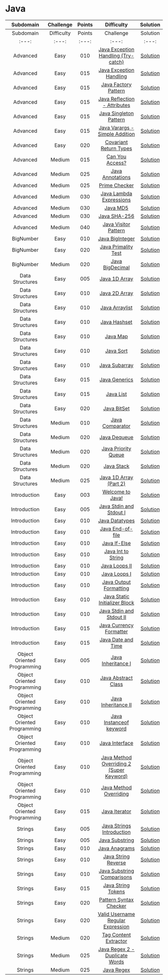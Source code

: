 # Java

| Subdomain | Challenge | Points | Difficulty | Solution |
|:---:|:---:|:---:|:---:|:---:|
| Subdomain | Difficulty | Points | Challenge | Solution |
|:---:|:---:|:---:|:---:|:---:|
Advanced | <!--01.--> Easy | 010 | [Java Exception Handling (Try-catch)](https://www.hackerrank.com/challenges/java-exception-handling-try-catch/problem) | [Solution](./advanced/java_exception_handling_try_catch/Solution.java)
Advanced | <!--01.--> Easy | 015 | [Java Exception Handling](https://www.hackerrank.com/challenges/java-exception-handling/problem) | [Solution](./advanced/java_exception_handling/Solution.java)
Advanced | <!--01.--> Easy | 015 | [Java Factory Pattern](https://www.hackerrank.com/challenges/java-factory/problem) | [Solution](./advanced/java_factory_pattern/Solution.java)
Advanced | <!--01.--> Easy | 015 | [Java Reflection - Attributes](https://www.hackerrank.com/challenges/java-reflection-attributes/problem) | [Solution](./advanced/java_reflection/Solution.java)
Advanced | <!--01.--> Easy | 015 | [Java Singleton Pattern](https://www.hackerrank.com/challenges/java-singleton/problem) | [Solution](./advanced/java_singleton_pattern/Solution.java)
Advanced | <!--01.--> Easy | 015 | [Java Varargs - Simple Addition](https://www.hackerrank.com/challenges/simple-addition-varargs/problem) | [Solution](./advanced/java_varargs_simple_addition/Solution.java)
Advanced | <!--01.--> Easy | 020 | [Covariant Return Types](https://www.hackerrank.com/challenges/java-covariance/problem)| [Solution](./advanced/covariant_return_types/Solution.java)
Advanced | <!--02.--> Medium | 015 | [Can You Access?](https://www.hackerrank.com/challenges/can-you-access/problem) | [Solution](./advanced/can_you_access/Solution.java)
Advanced | <!--02.--> Medium | 025 | [Java Annotations](https://www.hackerrank.com/challenges/java-annotations/problem) | [Solution](./advanced/java_annotations/Solution.java)
Advanced | <!--02.--> Medium | 025 | [Prime Checker](https://www.hackerrank.com/challenges/prime-checker/problem) | [Solution](./advanced/prime_checker/Solution.java)
Advanced | <!--02.--> Medium | 030 | [Java Lambda Expressions](https://www.hackerrank.com/challenges/java-lambda-expressions/problem) | [Solution](./advanced/java_lambda_expressions/Solution.java)
Advanced | <!--02.--> Medium | 030 | [Java MD5](https://www.hackerrank.com/challenges/java-md5/problem) | [Solution](./advanced/java_md5/Solution.java)
Advanced | <!--02.--> Medium | 030 | [Java SHA-256](https://www.hackerrank.com/challenges/sha-256/problem) | [Solution](./advanced/java_sha_256/Solution.java)
Advanced | <!--02.--> Medium | 040 | [Java Visitor Pattern](https://www.hackerrank.com/challenges/java-vistor-pattern/problem) | [Solution](./advanced/java_visitorn_pattern/Solution.java)
BigNumber | <!--01.--> Easy | 010 | [Java BigInteger](https://www.hackerrank.com/challenges/java-biginteger/problem) | [Solution](./bignumber/java_biginteger/Solution.java)
BigNumber | <!--01.--> Easy | 020 | [Java Primality Test](https://www.hackerrank.com/challenges/java-primality-test/problem) | [Solution](./bignumber/primality_test/Solution.java)
BigNumber | <!--02.--> Medium | 020 | [Java BigDecimal](https://www.hackerrank.com/challenges/java-bigdecimal/problem) | [Solution](./bignumber/java_bigdecimal/Solution.java)
Data Structures | <!--01.--> Easy | 005 | [Java 1D Array](https://www.hackerrank.com/challenges/java-1d-array-introduction/problem) | [Solution](./data_structures/java_1d_array/Solution.java)
Data Structures | <!--01.--> Easy | 010 | [Java 2D Array](https://www.hackerrank.com/challenges/java-2d-array/problem) | [Solution](./data_structures/java_2d_array/Solution.java)
Data Structures | <!--01.--> Easy | 010 | [Java Arraylist](https://www.hackerrank.com/challenges/java-arraylist/submissions/code/267247340) | [Solution](./data_structures/java_arraylist/Solution.java)
Data Structures | <!--01.--> Easy | 010 | [Java Hashset](https://www.hackerrank.com/challenges/java-hashset/problem) | [Solution](./data_structures/java_hashset/Solution.java)
Data Structures | <!--01.--> Easy | 010 | [Java Map](https://www.hackerrank.com/challenges/phone-book/problem) | [Solution](./data_structures/java_map/Solution.java)
Data Structures | <!--01.--> Easy | 010 | [Java Sort](https://www.hackerrank.com/challenges/java-sort/problem) | [Solution](./data_structures/java_sort/Solution.java)
Data Structures | <!--01.--> Easy | 010 | [Java Subarray](https://www.hackerrank.com/challenges/java-negative-subarray/problem) | [Solution](./data_structures/java_subarray/Solution.java)
Data Structures | <!--01.--> Easy | 015 | [Java Generics](https://www.hackerrank.com/challenges/java-generics/problem) | [Solution](./data_structures/java_generics/Solution.java)
Data Structures | <!--01.--> Easy | 015 | [Java List](https://www.hackerrank.com/challenges/java-list/problem) | [Solution](./data_structures/java_list/Solution.java)
Data Structures | <!--01.--> Easy | 020 | [Java BitSet](https://www.hackerrank.com/challenges/java-bitset/problem) | [Solution](./data_structures/java_bitset/Solution.java)
Data Structures | <!--02.--> Medium | 010 | [Java Comparator](https://www.hackerrank.com/challenges/java-comparator/problem) | [Solution](./data_structures/java_comparator/Solution.java)
Data Structures | <!--02.--> Medium | 020 | [Java Dequeue](https://www.hackerrank.com/challenges/java-dequeue/problem) | [Solution](./data_structures/java_dequeue/Solution.java)
Data Structures | <!--02.--> Medium | 020 | [Java Priority Queue](https://www.hackerrank.com/challenges/java-priority-queue/problem) | [Solution](./data_structures/java_priority_queue/Solution.java)
Data Structures | <!--02.--> Medium | 020 | [Java Stack](https://www.hackerrank.com/challenges/java-stack/problem) | [Solution](./data_structures/java_stack/Solution.java)
Data Structures | <!--02.--> Medium | 025 | [Java 1D Array (Part 2)](https://www.hackerrank.com/challenges/java-1d-array/problem) | [Solution](./data_structures/java_1d_array_part_2/Solution.java)
Introduction | <!--01.--> Easy | 003 | [Welcome to Java!](https://www.hackerrank.com/challenges/welcome-to-java/problem) | [Solution](./introduction/welcome_to_java/Solution.java)
Introduction | <!--01.--> Easy | 005 | [Java Stdin and Stdout I](https://www.hackerrank.com/challenges/java-stdin-and-stdout-1/problem) | [Solution](./introduction/java_stdin_and_stdout_I/Solution.java)
Introduction | <!--01.--> Easy | 010 | [Java Datatypes](https://www.hackerrank.com/challenges/java-datatypes/problem) | [Solution](./introduction/java_datatypes/Solution.java)
Introduction | <!--01.--> Easy | 010 | [Java End-of-file](https://www.hackerrank.com/challenges/java-end-of-file/problem) | [Solution](./introduction/java_end_of_file/Solution.java)
Introduction | <!--01.--> Easy | 010 | [Java If-Else](https://www.hackerrank.com/challenges/java-if-else/problem) | [Solution](./introduction/java_if_else/Solution.java)
Introduction | <!--01.--> Easy | 010 | [Java Int to String](https://www.hackerrank.com/challenges/java-int-to-string/problem) | [Solution](./introduction/java_int_to_string/Solution.java)
Introduction | <!--01.--> Easy | 010 | [Java Loops II](https://www.hackerrank.com/challenges/java-loops/problem) | [Solution](./introduction/java_loops_II/Solution.java)
Introduction | <!--01.--> Easy | 010 | [Java Loops I](https://www.hackerrank.com/challenges/java-loops-i/problem) | [Solution](./introduction/java_loops_I/Solution.java)
Introduction | <!--01.--> Easy | 010 | [Java Output Formatting](https://www.hackerrank.com/challenges/java-output-formatting/problem) | [Solution](./introduction/java_output_formatting/Solution.java)
Introduction | <!--01.--> Easy | 010 | [Java Static Initializer Block](https://www.hackerrank.com/challenges/java-static-initializer-block/problem) | [Solution](./introduction/java_static_initializer_block/Solution.java)
Introduction | <!--01.--> Easy | 010 | [Java Stdin and Stdout II](https://www.hackerrank.com/challenges/java-stdin-stdout/problem) | [Solution](./introduction/java_stdin_and_stdout_II/Solution.java)
Introduction | <!--01.--> Easy | 015 | [Java Currency Formatter](https://www.hackerrank.com/challenges/java-currency-formatter/problem) | [Solution](./introduction/java_currency_formatter/Solution.java)
Introduction | <!--01.--> Easy | 015 | [Java Date and Time](https://www.hackerrank.com/challenges/java-date-and-time/problem) | [Solution](./introduction/java_date_and_time/Solution.java)
Object Oriented Programming | <!--01.--> Easy | 005 | [Java Inheritance I](https://www.hackerrank.com/challenges/java-inheritance-1/problem) | [Solution](./object_oriented_programming/java_inheritance_i/Solution.java)
Object Oriented Programming | <!--01.--> Easy | 010 | [Java Abstract Class](https://www.hackerrank.com/challenges/java-abstract-class/problem) | [Solution](./object_oriented_programming/java_abstract_class/Solution.java)
Object Oriented Programming | <!--01.--> Easy | 010 | [Java Inheritance II](https://www.hackerrank.com/challenges/java-inheritance-2/problem) | [Solution](./object_oriented_programming/java_inheritance_ii/Solution.java)
Object Oriented Programming | <!--01.--> Easy | 010 | [Java Instanceof keyword](https://www.hackerrank.com/challenges/java-instanceof-keyword/problem) | [Solution](./object_oriented_programming/java_instanceof_keyword/Solution.java)
Object Oriented Programming | <!--01.--> Easy | 010 | [Java Interface](https://www.hackerrank.com/challenges/java-interface/problem) | [Solution](./object_oriented_programming/java_interface/Solution.java)
Object Oriented Programming | <!--01.--> Easy | 010 | [Java Method Overriding 2 (Super Keyword)](https://www.hackerrank.com/challenges/java-method-overriding-2-super-keyword/problem) | [Solution](./object_oriented_programming/java_method_overriding_2/Solution.java)
Object Oriented Programming | <!--01.--> Easy | 010 | [Java Method Overriding](https://www.hackerrank.com/challenges/java-method-overriding/problem) | [Solution](./object_oriented_programming/java_method_overriding/Solution.java)
Object Oriented Programming | <!--01.--> Easy | 015 | [Java Iterator](https://www.hackerrank.com/challenges/java-iterator/problem) | [Solution](./object_oriented_programming/java_iterator/Solution.java)
Strings | <!--01.--> Easy | 005 | [Java Strings Introduction](https://www.hackerrank.com/challenges/java-strings-introduction/problem) | [Solution](./strings/java_strings_introduction/Solution.java)
Strings | <!--01.--> Easy | 005 | [Java Substring](https://www.hackerrank.com/challenges/java-substring/problem) | [Solution](./strings/java_substring/Solution.java)
Strings | <!--01.--> Easy | 010 | [Java Anagrams](https://www.hackerrank.com/challenges/java-anagrams/problem) | [Solution](./strings/java_anagrams/Solution.java)
Strings | <!--01.--> Easy | 010 | [Java String Reverse](https://www.hackerrank.com/challenges/java-string-reverse/problem) | [Solution](./strings/java_string_reverse/Solution.java)
Strings | <!--01.--> Easy | 010 | [Java Substring Comparisons](https://www.hackerrank.com/challenges/java-string-compare/problem) | [Solution](./strings/java_substring_comparisons/Solution.java)
Strings | <!--01.--> Easy | 015 | [Java String Tokens](https://www.hackerrank.com/challenges/java-string-tokens/problem) | [Solution](./strings/java_string_tokens/Solution.java)
Strings | <!--01.--> Easy | 020 | [Pattern Syntax Checker](https://www.hackerrank.com/challenges/pattern-syntax-checker/problem) | [Solution](./strings/pattern_syntax_checker/Solution.java)
Strings | <!--01.--> Easy | 020 | [Valid Username Regular Expression](https://www.hackerrank.com/challenges/valid-username-checker/problem) | [Solution](./strings/valid_username_regular_expression/Solution.java)
Strings | <!--02.--> Medium | 020 | [Tag Content Extractor](https://www.hackerrank.com/challenges/tag-content-extractor/problem) | [Solution](./strings/tag_content_extractor/Solution.java)
Strings | <!--02.--> Medium | 025 | [Java Regex 2 - Duplicate Words](https://www.hackerrank.com/challenges/duplicate-word/problem) | [Solution](./strings/java_regex_2_duplicate_word/Solution.java)
Strings | <!--02.--> Medium | 025 | [Java Regex](https://www.hackerrank.com/challenges/java-regex/problem) | [Solution](./strings/java_regex/Solution.java)

